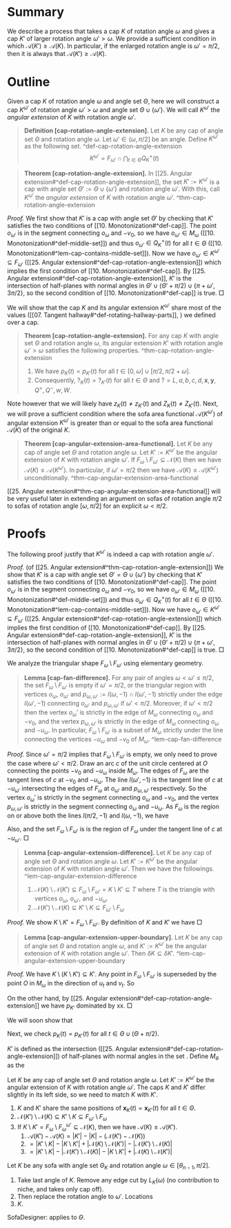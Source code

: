 # Summary

We describe a process that takes a cap $K$ of rotation angle $\omega$ and gives a cap $K'$ of larger rotation angle $\omega' > \omega$. We provide a sufficient condition in which $\mathcal{A}(K') \geq \mathcal{A}(K)$. In particular, if the enlarged rotation angle is $\omega' = \pi/2$, then it is always that $\mathcal{A}(K') \geq \mathcal{A}(K)$.

# Outline

Given a cap $K$ of rotation angle $\omega$ and angle set $\Theta$, here we will construct a cap $K^{\omega'}$ of rotation angle $\omega' > \omega$ and angle set $\Theta \cup \left\{ \omega' \right\}$. We will call $K^{\omega'}$ the _angular extension_ of $K$ with rotation angle $\omega'$.

> __Definition [cap-rotation-angle-extension].__ Let $K$ be any cap of angle set $\Theta$ and rotation angle $\omega$. Let $\omega' \in (\omega, \pi/2]$ be an angle. Define $K^{\omega'}$ as the following set. ^def-cap-rotation-angle-extension
$$
K^{\omega'} = F_{\omega'} \cap \bigcap_{t \in \Theta} Q^+_K(t)
$$

> __Theorem [cap-rotation-angle-extension].__ In [[25. Angular extension#^def-cap-rotation-angle-extension]], the set $K' := K^{\omega'}$ is a cap with angle set $\Theta' := \Theta \cup \left\{ \omega' \right\}$ and rotation angle $\omega'$. With this, call $K^{\omega'}$ the _angular extension_ of $K$ with rotation angle $\omega'$. ^thm-cap-rotation-angle-extension

_Proof._ We first show that $K'$ is a cap with angle set $\Theta'$ by checking that $K'$ satisfies the two conditions of [[10. Monotonization#^def-cap]]. The point $o_{\omega'}$ is in the segment connecting $o_{\omega}$ and $-v_0$, so we have $o_{\omega'} \in M_{\omega}$ ([[10. Monotonization#^def-middle-set]]) and thus $o_{\omega'} \in Q^+_K(t)$ for all $t \in \Theta$ ([[10. Monotonization#^lem-cap-contains-middle-set]]). Now we have $o_{\omega'} \in K^{\omega'} \subseteq F_{\omega'}$ ([[25. Angular extension#^def-cap-rotation-angle-extension]]) which implies the first condition of [[10. Monotonization#^def-cap]]. By [[25. Angular extension#^def-cap-rotation-angle-extension]], $K'$ is the intersection of half-planes with normal angles in $\Theta' \cup (\Theta' + \pi/2) \cup \left\{ \pi + \omega', 3\pi/2 \right\}$, so the second condition of [[10. Monotonization#^def-cap]] is true. □

We will show that the cap $K$ and its angular extension $K^{\omega'}$ share most of the values ([[07. Tangent hallway#^def-rotating-hallway-parts]], ) we defined over a cap.

> __Theorem [cap-rotation-angle-extension].__ For any cap $K$ with angle set $\Theta$ and rotation angle $\omega$, its angular extension $K'$ with rotation angle $\omega' > \omega$ satisfies the following properties. ^thm-cap-rotation-angle-extension
> 
> 1. We have $p_K(t) = p_{K'}(t)$ for all $t \in [0, \omega] \cup [\pi/2, \pi/2 + \omega]$.
> 2. Consequently, $?_K(t) = ?_{K'}(t)$ for all $t \in \Theta$ and $? = L, a, b, c, d, \mathbf{x}, \mathbf{y}, Q^+, Q^-,w, W$.

Note however that we will likely have $z_K(t) \neq z_{K'}(t)$ and $Z_K(t) \neq Z_{K'}(t)$. Next, we will prove a sufficient condition where the sofa area functional $\mathcal{A}(K^{\omega'})$ of angular extension $K^{\omega'}$ is greater than or equal to the sofa area functional $\mathcal{A}(K)$ of the original $K$.

> __Theorem [cap-angular-extension-area-functional].__ Let $K$ be any cap of angle set $\Theta$ and rotation angle $\omega$. Let $K' := K^{\omega'}$ be the angular extension of $K$ with rotation angle $\omega'$. If $F_\omega \setminus F_{\omega'} \subseteq \mathcal{N}(K)$ then we have $\mathcal{A}(K) \leq \mathcal{A}(K^{\omega'})$. In particular, if $\omega' = \pi/2$ then we have $\mathcal{A}(K) \leq \mathcal{A}(K^{\omega'})$ unconditionally. ^thm-cap-angular-extension-area-functional

[[25. Angular extension#^thm-cap-angular-extension-area-functional]] will be very useful later in extending an argument on sofas of rotation angle $\pi/2$ to sofas of rotation angle $[\omega, \pi/2]$ for an explicit $\omega < \pi/2$.

# Proofs

The following proof justify that $K^{\omega'}$ is indeed a cap with rotation angle $\omega'$.

_Proof._ (of [[25. Angular extension#^thm-cap-rotation-angle-extension]]) We show that $K'$ is a cap with angle set $\Theta' = \Theta \cup \left\{ \omega' \right\}$ by checking that $K'$ satisfies the two conditions of [[10. Monotonization#^def-cap]]. The point $o_{\omega'}$ is in the segment connecting $o_{\omega}$ and $-v_0$, so we have $o_{\omega'} \in M_{\omega}$ ([[10. Monotonization#^def-middle-set]]) and thus $o_{\omega'} \in Q^+_K(t)$ for all $t \in \Theta$ ([[10. Monotonization#^lem-cap-contains-middle-set]]). Now we have $o_{\omega'} \in K^{\omega'} \subseteq F_{\omega'}$ ([[25. Angular extension#^def-cap-rotation-angle-extension]]) which implies the first condition of [[10. Monotonization#^def-cap]]. By [[25. Angular extension#^def-cap-rotation-angle-extension]], $K'$ is the intersection of half-planes with normal angles in $\Theta' \cup (\Theta' + \pi/2) \cup \left\{ \pi + \omega', 3\pi/2 \right\}$, so the second condition of [[10. Monotonization#^def-cap]] is true. □

We analyze the triangular shape $F_\omega \setminus F_{\omega'}$ using elementary geometry.

> __Lemma [cap-fan-difference].__ For any pair of angles $\omega < \omega ' \leq \pi/2$, the set $F_\omega \setminus F_{\omega'}$ is empty if $\omega' = \pi/2$, or the triangular region with vertices $o_{\omega}$, $o_{\omega'}$ and $p_{\omega, \omega'} :=l(\omega, -1) \cap l(\omega', -1)$ strictly under the edge $l(\omega', -1)$ connecting $o_{\omega'}$ and $p_{\omega, \omega'}$ if $\omega' < \pi/2$. Moreover, if $\omega' < \pi/2$ then the vertex $o_\omega'$ is strictly in the edge of $M_\omega$ connecting $o_\omega$ and $-v_0$, and the vertex $p_{\omega, \omega'}$ is strictly in the edge of $M_\omega$ connecting $o_\omega$ and $-u_\omega$. In particular, $F_\omega \setminus F_{\omega'}$ is a subset of $M_\omega$ strictly under the line connecting the vertices $-u_\omega$ and $-v_0$ of $M_\omega$. ^lem-cap-fan-difference

_Proof._ Since $\omega' = \pi/2$ implies that $F_\omega \setminus F_{\omega'}$ is empty, we only need to prove the case where $\omega' < \pi/2$. Draw an arc $c$ of the unit circle centered at $O$ connecting the points $-v_0$ and $-u_\omega$ inside $M_\omega$. The edges of $F_\omega$ are the tangent lines of $c$ at $-v_0$ and $-u_\omega$.  The line $l(\omega', -1)$ is the tangent line of $c$ at $-u_{\omega'}$ intersecting the edges of $F_\omega$ at $o_{\omega'}$ and $p_{\omega, \omega'}$ respectively. So the vertex $o_\omega'$ is strictly in the segment connecting $o_\omega$ and $-v_0$, and the vertex $p_{\omega, \omega'}$ is strictly in the segment connecting $o_\omega$ and $-u_\omega$. As $F_\omega$ is the region on or above both the lines $l(\pi/2, -1)$ and $l(\omega, -1)$, we have 

Also,  and the set $F_\omega \setminus F_{\omega'}$ is is the region of $F_\omega$ under the tangent line of $c$ at $-u_{\omega'}$. □

> __Lemma [cap-angular-extension-difference].__ Let $K$ be any cap of angle set $\Theta$ and rotation angle $\omega$. Let $K' := K^{\omega'}$ be the angular extension of $K$ with rotation angle $\omega'$. Then we have the followings. ^lem-cap-angular-extension-difference
> 
> 1. $\mathcal{N}(K) \setminus \mathcal{N}(K') \subseteq F_{\omega} \setminus F_{\omega'} = K \setminus K' \subseteq T$ where $T$ is the triangle with vertices $o_\omega$, $o_{\omega'}$, and $-u_\omega$.
> 2. $\mathcal{N}(K') \setminus \mathcal{N}(K) \subseteq K' \setminus K \subseteq F_{\omega'} \setminus F_{\omega}$

_Proof._ We show $K \setminus K' = F_\omega \setminus F_{\omega'}$. By definition of $K$ and $K'$ we have □

> __Lemma [cap-angular-extension-upper-boundary].__ Let $K$ be any cap of angle set $\Theta$ and rotation angle $\omega$, and $K' := K^{\omega'}$ be the angular extension of $K$ with rotation angle $\omega'$. Then $\delta K \subseteq \delta K'$. ^lem-cap-angular-extension-upper-boundary

_Proof._ We have $K \setminus (K \setminus K') \subseteq K'$. Any point in $F_\omega \setminus F_{\omega'}$ is superseded by the point $O$ in $M_\omega$ in the direction of $u_t$ and $v_t$. So

On the other hand, by [[25. Angular extension#^def-cap-rotation-angle-extension]] we have $p_{K'}$ dominated by xx.
□

We will soon show that 

Next, we check $p_K(t) = p_{K'}(t)$ for all $t \in \Theta \cup (\Theta + \pi/2)$. 

$K'$ is defined as the intersection ([[25. Angular extension#^def-cap-rotation-angle-extension]]) of half-planes with normal angles in the set . Define $M_{\theta}$ as the  

Let $K$ be any cap of angle set $\Theta$ and rotation angle $\omega$. Let $K' := K^{\omega'}$ be the angular extension of $K$ with rotation angle $\omega'$. The caps $K$ and $K'$ differ slightly in its left side, so we need to match $K$ with $K'$.

1. $K$ and $K'$ share the same positions of $\mathbf{x}_K(t) = \mathbf{x}_{K'}(t)$ for all $t \in \Theta$.
2. $\mathcal{N}(K') \setminus \mathcal{N}(K) \subseteq K' \setminus K \subseteq F_{\omega'} \setminus F_{\omega}$   
3. If $K \setminus K' = F_\omega \setminus F_{\omega}^{\omega'} \subseteq \mathcal{N}(K)$, then we have $\mathcal{A}(K) \leq \mathcal{A}(K')$.
	1. $\mathcal{A}(K') - \mathcal{A}(K) = |K'| - |K| - (\mathcal{N}(K') - \mathcal{N}(K))$
	2. $= |K' \setminus K| - |K \setminus K'| + |\mathcal{N}(K) \setminus \mathcal{N}(K')| - |\mathcal{N}(K') \setminus \mathcal{N}(K)|$ 
	3. $= |K' \setminus K| - |\mathcal{N}(K') \setminus \mathcal{N}(K)| - |K \setminus K'| + |\mathcal{N}(K) \setminus \mathcal{N}(K')|$

Let $K$ be any sofa with angle set $\Theta_K$ and rotation angle $\omega \in [\theta_{n-1}, \pi/2]$.

1. Take last angle of $K$. Remove any edge cut by $L_K(\omega)$ (no contribution to niche, and takes only cap off).
2. Then replace the rotation angle to $\omega'$. Locations 
3. $K$.

SofaDesigner: applies to $\Theta$.
